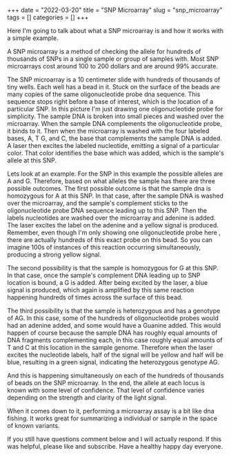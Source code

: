 +++ 
date = "2022-03-20"
title = "SNP Microarray"
slug = "snp_microarray"
tags = []
categories = []
+++

Here I'm going to talk about what a SNP microarray is and how it works with a simple example.

A SNP microarray is a method of checking the allele for hundreds of thousands of SNPs in a single sample or group of samples with. Most SNP microarrays cost around 100 to 200 dollars and are around 99% accurate.

The SNP microarray is a 10 centimeter slide with hundreds of thousands of tiny wells. Each well has a bead in it. Stuck on the surface of the beads are many copies of the same oligonucleotide probe dna sequence. This sequence stops right before a base of interest, which is the location of a particular SNP. In this picture I'm just drawing one oligonucleotide probe for simplicity. The sample DNA is broken into small pieces and washed over the microarray. When the sample DNA complements the oligonucleotide probe, it binds to it. Then when the microarray is washed with the four labeled bases, A, T G, and C, the base that complements the sample DNA is added. A laser then excites the labeled nucleotide, emitting a signal of a particular color. That color identifies the base which was added, which is the sample's allele at this SNP.

Lets look at an example. For the SNP in this example the possible alleles are A and G. Therefore, based on what alleles the sample has there are three possible outcomes. The first possible outcome is that the sample dna is homozygous for A at this SNP. In that case, after the sample DNA is washed over the microarray, and the sample's complement sticks to the oligonucleotide probe DNA sequence leading up to this SNP. Then the labels nucleotides are washed over the microarray and adenine is added. The laser excites the label on the adenine and a yellow signal is produced. Remember, even though I'm only showing one oligonucleotide probe here , there are actually hundreds of this exact probe on this bead. So you can imagine 100s of instances of this reaction occurring simultaneously, producing a strong yellow signal.

The second possibility is that the sample is homozygous for G at this SNP. In that case, once the sample's complement DNA leading up to SNP location is bound, a G is added. After being excited by the laser, a blue signal is produced, which again is amplified by this same reaction happening hundreds of times across the surface of this bead.

The third possibility is that the sample is heterozygous and has a genotype of AG. In this case, some of the hundreds of oligonucleotide probes would had an adenine added, and some would have a Guanine added. This would happen of course because the sample DNA has roughly equal amounts of DNA fragments complementing each, in this case roughly equal amounts of T and C at this location in the sample genome. Therefore when the laser excites the nucleotide labels, half of the signal will be yellow and half will be blue, resulting in a green signal, indicating the heterozygous genotype AG.

And this is happening simultaneously on each of the hundreds of thousands of beads on the SNP microarray. In the end, the allele at each locus is known with some level of confidence. That level of confidence varies depending on the strength and clarity of the light signal.

When it comes down to it, performing a microarray assay is a bit like dna fishing. It works great for summarizing a individual or sample in the space of known variants.

If you still have questions comment below and I will actually respond. If this was helpful, please like and subscribe. Have a healthy happy day everyone.

